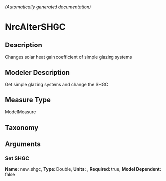 

###### (Automatically generated documentation)

# NrcAlterSHGC

## Description
Changes solar heat gain coefficient of simple glazing systems

## Modeler Description
Get simple glazing systems and change the SHGC 

## Measure Type
ModelMeasure

## Taxonomy


## Arguments


### Set SHGC

**Name:** new_shgc,
**Type:** Double,
**Units:** ,
**Required:** true,
**Model Dependent:** false




